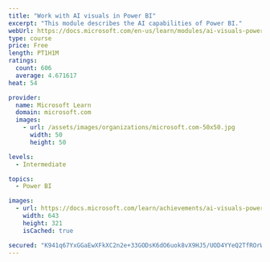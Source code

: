 ```yaml
---
title: "Work with AI visuals in Power BI"
excerpt: "This module describes the AI capabilities of Power BI."
webUrl: https://docs.microsoft.com/en-us/learn/modules/ai-visuals-power-bi/
type: course
price: Free
length: PT1H1M
ratings:
  count: 606
  average: 4.671617
heat: 54

provider:
  name: Microsoft Learn
  domain: microsoft.com
  images:
    - url: /assets/images/organizations/microsoft.com-50x50.jpg
      width: 50
      height: 50

levels:
  - Intermediate

topics:
  - Power BI

images:
  - url: https://docs.microsoft.com/learn/achievements/ai-visuals-power-bi-social.png
    width: 643
    height: 321
    isCached: true

secured: "K941q67YxGGaEwXFkXC2n2e+33GODsK6dO6uok8vX9HJ5/UOD4YYeQ2TfROrWtJIhzcIL2K/22AaIUGLrNbHxFdZZn4Y5t7VFv0B+e9FWvK2aaMqcUQHlyQzs2zTjHhTpEwMVMHSbmWce22n230dtn/GjZ720faI7SO+i/S+r6clSEtzKsOlI0veiTiIxWLO+t3PwIk5jIVVroaS5W2LkdwxINuip4tFhrxyxZgsFyI6rckqy+6dbOWqoBnCiUxZ11HW4wGkJR3pIR+33reIe/wl2j0bvfABmvhPpFVP/8FWMwscBjLYh6+0na9TwvK983BZsmNN7eL2g5wguwLGOgurApGg9EWiM2nWFMQ+FTGdIz7O4IkqRLb8feAgH89k6IMo/0UyqUbFCflwrnfJBwGU9tnTnZ+35frdBds3cRo=;hqYvWngn6bDPsVp1zoOO1A=="
---
```


